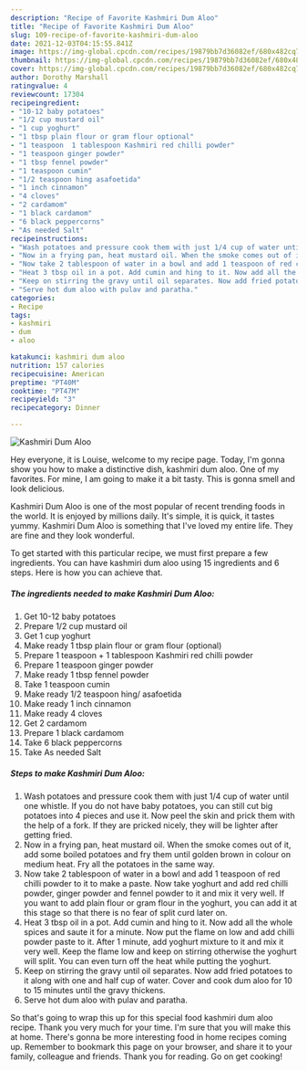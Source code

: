 ```yaml
---
description: "Recipe of Favorite Kashmiri Dum Aloo"
title: "Recipe of Favorite Kashmiri Dum Aloo"
slug: 109-recipe-of-favorite-kashmiri-dum-aloo
date: 2021-12-03T04:15:55.841Z
image: https://img-global.cpcdn.com/recipes/19879bb7d36082ef/680x482cq70/kashmiri-dum-aloo-recipe-main-photo.jpg
thumbnail: https://img-global.cpcdn.com/recipes/19879bb7d36082ef/680x482cq70/kashmiri-dum-aloo-recipe-main-photo.jpg
cover: https://img-global.cpcdn.com/recipes/19879bb7d36082ef/680x482cq70/kashmiri-dum-aloo-recipe-main-photo.jpg
author: Dorothy Marshall
ratingvalue: 4
reviewcount: 17304
recipeingredient:
- "10-12 baby potatoes"
- "1/2 cup mustard oil"
- "1 cup yoghurt"
- "1 tbsp plain flour or gram flour optional"
- "1 teaspoon  1 tablespoon Kashmiri red chilli powder"
- "1 teaspoon ginger powder"
- "1 tbsp fennel powder"
- "1 teaspoon cumin"
- "1/2 teaspoon hing asafoetida"
- "1 inch cinnamon"
- "4 cloves"
- "2 cardamom"
- "1 black cardamom"
- "6 black peppercorns"
- "As needed Salt"
recipeinstructions:
- "Wash potatoes and pressure cook them with just 1/4 cup of water until one whistle. If you do not have baby potatoes, you can still cut big potatoes into 4 pieces and use it. Now peel the skin and prick them with the help of a fork. If they are pricked nicely, they will be lighter after getting fried."
- "Now in a frying pan, heat mustard oil. When the smoke comes out of it, add some boiled potatoes and fry them until golden brown in colour on medium heat. Fry all the potatoes in the same way."
- "Now take 2 tablespoon of water in a bowl and add 1 teaspoon of red chilli powder to it to make a paste. Now take yoghurt and add red chilli powder, ginger powder and fennel powder to it and mix it very well. If you want to add plain flour or gram flour in the yoghurt, you can add it at this stage so that there is no fear of split curd later on."
- "Heat 3 tbsp oil in a pot. Add cumin and hing to it. Now add all the whole spices and saute it for a minute. Now put the flame on low and add chilli powder paste to it. After 1 minute, add yoghurt mixture to it and mix it very well. Keep the flame low and keep on stirring otherwise the yoghurt will split. You can even turn off the heat while putting the yoghurt."
- "Keep on stirring the gravy until oil separates. Now add fried potatoes to it along with one and half cup of water. Cover and cook dum aloo for 10 to 15 minutes until the gravy thickens."
- "Serve hot dum aloo with pulav and paratha."
categories:
- Recipe
tags:
- kashmiri
- dum
- aloo

katakunci: kashmiri dum aloo 
nutrition: 157 calories
recipecuisine: American
preptime: "PT40M"
cooktime: "PT47M"
recipeyield: "3"
recipecategory: Dinner

---
```



![Kashmiri Dum Aloo](https://img-global.cpcdn.com/recipes/19879bb7d36082ef/680x482cq70/kashmiri-dum-aloo-recipe-main-photo.jpg)

Hey everyone, it is Louise, welcome to my recipe page. Today, I'm gonna show you how to make a distinctive dish, kashmiri dum aloo. One of my favorites. For mine, I am going to make it a bit tasty. This is gonna smell and look delicious.

Kashmiri Dum Aloo is one of the most popular of recent trending foods in the world. It is enjoyed by millions daily. It's simple, it is quick, it tastes yummy. Kashmiri Dum Aloo is something that I've loved my entire life. They are fine and they look wonderful.




To get started with this particular recipe, we must first prepare a few ingredients. You can have kashmiri dum aloo using 15 ingredients and 6 steps. Here is how you can achieve that.

<!--inarticleads1-->

##### The ingredients needed to make Kashmiri Dum Aloo:

1. Get 10-12 baby potatoes
1. Prepare 1/2 cup mustard oil
1. Get 1 cup yoghurt
1. Make ready 1 tbsp plain flour or gram flour (optional)
1. Prepare 1 teaspoon + 1 tablespoon Kashmiri red chilli powder
1. Prepare 1 teaspoon ginger powder
1. Make ready 1 tbsp fennel powder
1. Take 1 teaspoon cumin
1. Make ready 1/2 teaspoon hing/ asafoetida
1. Make ready 1 inch cinnamon
1. Make ready 4 cloves
1. Get 2 cardamom
1. Prepare 1 black cardamom
1. Take 6 black peppercorns
1. Take As needed Salt




<!--inarticleads2-->

##### Steps to make Kashmiri Dum Aloo:

1. Wash potatoes and pressure cook them with just 1/4 cup of water until one whistle. If you do not have baby potatoes, you can still cut big potatoes into 4 pieces and use it. Now peel the skin and prick them with the help of a fork. If they are pricked nicely, they will be lighter after getting fried.
1. Now in a frying pan, heat mustard oil. When the smoke comes out of it, add some boiled potatoes and fry them until golden brown in colour on medium heat. Fry all the potatoes in the same way.
1. Now take 2 tablespoon of water in a bowl and add 1 teaspoon of red chilli powder to it to make a paste. Now take yoghurt and add red chilli powder, ginger powder and fennel powder to it and mix it very well. If you want to add plain flour or gram flour in the yoghurt, you can add it at this stage so that there is no fear of split curd later on.
1. Heat 3 tbsp oil in a pot. Add cumin and hing to it. Now add all the whole spices and saute it for a minute. Now put the flame on low and add chilli powder paste to it. After 1 minute, add yoghurt mixture to it and mix it very well. Keep the flame low and keep on stirring otherwise the yoghurt will split. You can even turn off the heat while putting the yoghurt.
1. Keep on stirring the gravy until oil separates. Now add fried potatoes to it along with one and half cup of water. Cover and cook dum aloo for 10 to 15 minutes until the gravy thickens.
1. Serve hot dum aloo with pulav and paratha.




So that's going to wrap this up for this special food kashmiri dum aloo recipe. Thank you very much for your time. I'm sure that you will make this at home. There's gonna be more interesting food in home recipes coming up. Remember to bookmark this page on your browser, and share it to your family, colleague and friends. Thank you for reading. Go on get cooking!
